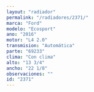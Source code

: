 ```yaml
---
layout: "radiador"
permalink: "/radiadores/2371/"
marca: "Ford"
modelo: "Ecosport"
ano: "2016"
motor: "L4 2.0"
transmision: "Automática"
parte: "69233"
clima: "Con clima"
alto: "13 3/4"
ancho: "22 1/8"
observaciones: ""
id: "2371"
---
```


